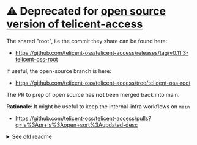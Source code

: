 # ⚠️ Deprecated for [open source version of telicent-access](https://github.com/telicent-oss/telicent-access)

The shared "root", i.e the commit they share can be found here:

- https://github.com/telicent-oss/telicent-access/releases/tag/v0.11.3-telicent-oss-root

If useful, the open-source branch is here:

- https://github.com/telicent-oss/telicent-access/tree/telicent-oss-root

The PR to prep of open source has **not** been merged back into main.

**Rationale**: It might be useful to keep the internal-infra workflows on `main`

- https://github.com/telicent-oss/telicent-access/pulls?q=is%3Apr+is%3Aopen+sort%3Aupdated-desc

<details>
  <summary>See old readme</summary>

# telicent-access

❗️ **The purpose of the ACCESS application is to allow testing and demonstration of
attribute-based access control (ABAC) capability within Telicent CORE&copy;. It
should not be used in a production environment**.

[![Build and push telicent-access](https://github.com/telicent-oss/telicent-access/actions/workflows/publish.yml/badge.svg)](https://github.com/telicent-oss/telicent-access/actions/workflows/publish.yml)

ACCESS enables the management of user permissions, restricting
_access_ to data to only those who should have it.

## Background

ACCESS is used to manage users' attributes. These attributes grant or deny
access to data within Telicent CORE&copy;. This is possible because access
control is enforced in the _Smart Caches_ (database and API) using ABAC.
Security labels are applied to data at a granular level. For a user to be able
to access information, their attributes must fulfil the security label on the
data.

ACCESS provides admins the ability to configure users' attributes in line with a 
handling model. It also allows admins to specify local groups which permit 
extensions to attributes and access. Furthermore, attributes and groups are 
retrievable across the platform. The attributes have been created with 
reference to both the naming conventions of the data and the user. When using
the ACCESS application, the user attribute name is shown; upon the platform 
looking up details about a user, or as part of the authorisation process, the 
API will return the data attribute label.

When deployed with its basic functionality (SCIM_ENABLED = false), ACCESS is simply
a user entitlements service. User management is done external to CORE by the 
enterprise and consequently we need a way to bring the user through from the IdP
to ACCESS to register them within the system. When a user interacts with a "data 
focussed" application, such as Telicent GRAPH or Telicent SEARCH, the application 
will call an ACCESS endpoint. This endpoint (/whoami) return the user's details. 
Under the hood it does a little bit more, if the user doesn't exist, it creates
a skeleton user with no attributes assigned. An administrator is then required 
to go in and activate the user, applying the attributes at this point. 

ACCESS can be configured to utilise the System for Cross-domain Identity
Management (SCIM) standard for managing user identity information. The goal of
SCIM is to securely automate the exchange of user identities between
applications or systems. In this implementation, an existing or external
identity provider (IdP) is responsible for user management (authentication) and
ACCESS is responsible for user attributes (authorisation).

SCIM helps to manage this relationship and when enabled in ACCESS, functions in
the following way:

- Users are created in an external user management system, which ACCESS
  communicates with via SCIM to obtain a mapped representation of the SCIM users.
- Authentication is handled by the external system.
- User attributes used for authorisation are added and managed by ACCESS.
- Soft delete support - if SCIM tries to delete a user via ACCESS, they are
  instead deactivated and an admin can then fully delete the user in the
  external IdP if required.
- SCIM IdPs can create users, but currently have no oversight or power to
  manage attributes or access. SCIM allows for group configuration, but these
  are not taken into account when it comes to authorisation decisions. Groups
  are instead handled by ACCESS alone.

## Environment Variables

ACCESS can be configured using the below environment variables

| Env var             | type    | description                                                                                                 | default               |
| ------------------- | ------- | ----------------------------------------------------------------------------------------------------------- | --------------------- |
| SCIM_ENABLED        | boolean | Enable the SCIM management pattern                                                                         | false                 |
| DEBUG               | boolean | Enable debug logging                                                                                        | false                 |
| PORT                | int     | Which port should the ACCESS API be served on                                                               | 8091                  |
| OPENID_PROVIDER_URL | url     | URL of OpenID Provider, for development, this can be set to development, see the development sections below | undefined             |
| JWT_HEADER          | string  | Header name which the token will be passed in                                                               | authorization         |
| GROUPS_KEY          | string  | Property in the token which contains the user role groups                                                   | groups                |
| DEPLOYED_DOMAIN     | url     | Domain ACCESS being served within - required if SCIM enabled                                                | http://localhost:8091 |
| MONGO_URL           | url     | Mongo database URL                                                                                          | 127.0.0.1:27017       |
| MONGO_COLLECTION    | string  | Mongo collection where ACCESS data will be stored                                                           | access                |
| MONGO_USER          | string  | Mongo user for connecting to MongoDB                                                                        | telicent-access       |
| MONGO_PWD           | string  | Mongo user password for connecting to MongoDB                                                               | password              |

## Build / Install

Once ACCESS is cloned down, it is quite conventional to get started, for ACCESS API:

```
yarn install
yarn dev
```

To install dependencies and to run locally.

To build, locally you can use

```
yarn build
```

Or make use of the Dockerfile and build a docker image.

### Development

#### Prerequisite

- MongoDB

There are two ways to develop within the Telicent ACCESS project, depending on your use case - with token validation and without. The only prerequisite is a MongoDB instance running (if you don't have one, you can use the docker-compose in the root of the project).

#### Without Token Validation - Full development mode

This is the mode for most developers. In basic development mode, making use of the dev_env.sh script:

```
source dev_env.sh
```

This sets the OPENID_PROVIDER_URL to "development". This setup has a user (test+dev@telicent.io) built in who has authorization for all of the API. The request from any UI will be performed in ACCESS by this user - including other Telicent UIs calling the /whoami endpoint.

If you want to pass your own token on API in this mode, you can do. Using the JWT_HEADER, put a token in and the API will accept it and use it without validation. This is useful when looking to test out authorization with the API.

#### With Token Validate

This mode allows a developer to spin up an IdP to validate tokens against. Within cognito-local, there is a readme on how to spin up a setup with 4 users and instructions on how to create tokens for each. These can then be passed using the JWT_HEADER; we have provided a token_env.sh script for convenience of running the API with the correct env variables.

#### Start cognito-local

Instructions for starting cognito-local can be found in the readme within the directory.

#### Start Mongo and the API

[OPTIONAL] - If you have a mongo service running on your box you can also use this

- Navigate to the root of the project.
- `docker compose up`

> Note: if you are developing the API you will not need to start both services
> in the compose file.
> To start just the Mongo service: `docker compose up mongo`

#### Start the API Development Environment

- Navigate to the root of the project.
- `yarn` _(optional)_ Install or update packages if not already done.
- `yarn dev`

#### Start the Frontend Development Environment

- `cd frontend`
- `yarn` _(optional)_ Install or update packages if not already done.
- `yarn start` _or_ `yarn start-win` _(for Windows)_
- `yarn build:tailwind --watch` _(if editing front end)_

> Note: The start script requires a [frontend/.env](./frontend/.env) file; if
> this does not already exist, there is a
> [frontend/.env.default](./frontend/.env.default) file, the contents of which
> can be copied.

## Usage

There are two main sets of information displayed in Telicent ACCESS: a list of
users and a list of groups that users can belong to.

### Users

![Users](./docs/images/users.png)

Upon running ACCESS, the user list is shown; this can also be accessed by
clicking _Users_ in the left sidebar. It displays all users in
ACCESS (either manually or via SCIM), along with their properties:

- _Active_\
  This icon shows whether the user is active:

  - _Green_ = active
  - _Red_ = inactive

- _Name_\
  Username

- _Email_\
  User's email address

- _Nationality_\
  User's nationality

- _Deployed organisation_\
  Organisation to which the user is assigned

- _Personnel type_\
  User's personnel type:

  - _GOV_ = Government
  - _NON-GOV_ = Non-government

- _Classification_\
  Clearance level possessed by the user:

  - _O_ = Official
  - _OS_ = Official Sensitive
  - _S_ = Secret
  - _TS_ = Top Secret

- _Groups_\
  All groups to which the user is assigned (click _more_ if all are not shown);
  groups are described in more detail in the next section

There are also _Delete_ and _Edit_ functions for each user, as well as a search
by username and email address function, and filters for nationality and
classification.

NB: _Delete_ will remove the user from ACCESS, however, if in the IdP, the user still has the correct groups for accessing CORE, the user will be recreated (when they log on). When this occurs, the user will be recreated as _inactive_ and with no other attributes.

### Groups

![Groups](./docs/images/groups.png)

Groups are used to assign access control to multiple users simultaneously.
Clicking _Groups_ in the left sidebar shows a list of groups with the following
properties:

- _Active_\
  This icon shows whether the group is active:

  - _Green_ = active
  - _Red_ = inactive

- _Name_\
  Group name

- _ID_\
  Group ID

- _Description_\
  Further information about the group

- _User count_\
  Number of users assigned to this group; click this to show a list of the
  usernames in the group

There is also a search by group name function.

Clicking _Create_ allows for the creation of a group with the above properties.

## Developer Notes

### Making a commit

Git commit messages should follow [Conventional Commits](https://www.conventionalcommits.org/en/v1.0.0/).

### Mongo Scripts

Running `docker compose up` or `docker compose up mongo` in the root will run
Mongo with the appropriate users pre-configured. However, if you prefer or need
to configure Mongo users manually, the links below will assist you with this:

1. [Create a root user](https://www.mongodb.com/docs/manual/tutorial/configure-scram-client-authentication/#std-label-create-user-admin)
   using the root credentials listed in
   [development-credentials](#development-credentials).
2. [Create a user](https://www.mongodb.com/docs/manual/tutorial/create-users/)
   using the non-root credentials and initialise the database listed in
   [development-credentials](#development-credentials).

## API

More details on the API and its endpoints can be found in [API.md](./docs/API.md).

</details>

